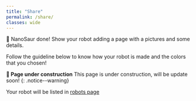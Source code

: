 ```yaml
---
title: "Share"
permalink: /share/
classes: wide
---
```


🦕  NanoSaur done! Show your robot adding a page with a pictures and some details.

Follow the guideline below to know how your robot is made and the colors that you chosen!

**:construction: Page under construction** This page is under construction, will be update soon!
{: .notice--warning}


Your robot will be listed in [robots page](/robot)
